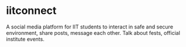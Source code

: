 # iitconnect
A social media platform for IIT students to interact in safe and secure environment, share posts, message each other.  Talk about fests, official institute events.
